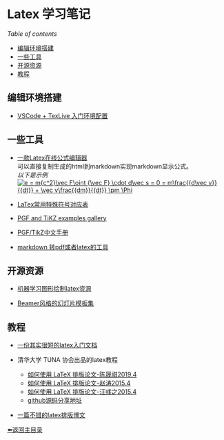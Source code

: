 # Latex 学习笔记

*Table of contents*
* [编辑环境搭建](#编辑环境搭建)
* [一些工具](#一些工具)
* [开源资源](#开源资源)
* [教程](#教程)

## 编辑环境搭建
* [VSCode + TexLive 入门环境配置](https://blog.csdn.net/npe_ml/article/details/82912570)

## 一些工具
* [一款Latex在线公式编辑器](https://www.codecogs.com/eqnedit.php)  
可以直接复制生成的html到markdown实现markdown显示公式。   
 *以下是示例*   
<a href="https://www.codecogs.com/eqnedit.php?latex=e&space;=&space;m{c^2}\vec&space;F\oint&space;{\vec&space;F}&space;\cdot&space;d\vec&space;s&space;=&space;0&space;=&space;m\frac{{d\vec&space;v}}{{dt}}&space;&plus;&space;\vec&space;v\frac{{dm}}{{dt}}&space;\pm&space;\Phi" target="_blank"><img src="https://latex.codecogs.com/gif.latex?e&space;=&space;m{c^2}\vec&space;F\oint&space;{\vec&space;F}&space;\cdot&space;d\vec&space;s&space;=&space;0&space;=&space;m\frac{{d\vec&space;v}}{{dt}}&space;&plus;&space;\vec&space;v\frac{{dm}}{{dt}}&space;\pm&space;\Phi" title="e = m{c^2}\vec F\oint {\vec F} \cdot d\vec s = 0 = m\frac{{d\vec v}}{{dt}} + \vec v\frac{{dm}}{{dt}} \pm \Phi" /></a>

* [LaTex常用特殊符号对应表](https://blog.csdn.net/caiandyong/article/details/53351737) 

* [PGF and TiKZ examples gallery](http://www.texample.net/tikz/examples/)

* [PGF/TikZ中文手册](https://github.com/Hansimov/pgfmanual-zh)

* [markdown 转pdf或者latex的工具](https://github.com/Wandmalfarbe/pandoc-latex-template)

## 开源资源

* [机器学习图形绘制latex资源](https://github.com/xinychen/awesome-latex-drawing)

* [Beamer风格的幻灯片模板集](https://github.com/wzpan/BeamerStyleSlides)

## 教程  

* [一份其实很短的latex入门文档](https://liam.page/2014/09/08/latex-introduction/)
* 清华大学 TUNA 协会出品的latex教程
  - [如何使用 LaTeX 排版论文-陈晟祺2019.4](https://github.com/tuna/thulib-latex-talk)  
  - [如何使用 LaTeX 排版论文-赵涛2015.4](https://tuna.moe/assets/slides/latex-talk-v1.1.pdf)  
  - [如何使用 LaTeX 排版论文-汪彧之2015.4](https://tuna.moe/assets/slides/latex-talk-v2.0.pdf)  
  - [github源码分享地址](https://github.com/tuna/thulib-latex-talk)

* [一篇不错的latex排版博文](https://www.cnblogs.com/jingwhale/p/4250296.html)

[:arrow_left:返回主目录](../README.md)
